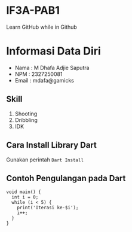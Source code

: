 # IF3A-PAB1
Learn GitHub while in Github

# Informasi Data Diri
- Nama : M Dhafa Adjie Saputra
- NPM : 2327250081
- Email : mdafa@gamicks

## Skill
1. Shooting
2. Dribbling
3.  IDK

## Cara Install Library Dart
Gunakan perintah ``Dart Install``

## Contoh Pengulangan pada Dart
```
void main() {
  int i = 0;
  while (i < 5) {
    print('Iterasi ke-$i');
    i++;
  }
}
```